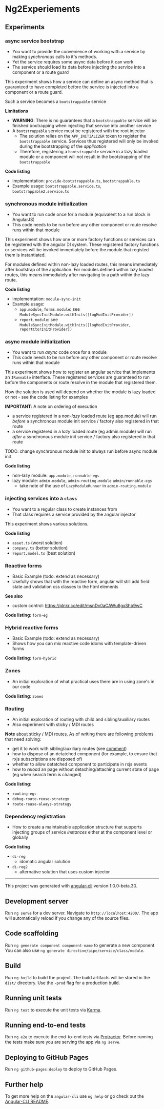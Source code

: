 # Ng2Experiements

## Experiments

### async service bootstrap

* You want to provide the convenience of working with a service by making *synchronous* calls to it's methods.
* Yet the service requires some async data before it can work
* The service should load its data before injecting the service into a component or a route guard

This experiment shows how a service can define an async method that is guaranteed to have completed
before the service is injected into a component or a route guard.

Such a service becomes a `bootstrappable` service

**Limitations**

* **WARNING**: There is no guarantees that a `bootstrappable` service will be finished bootrapping when injecting that service into another service
* A `bootstrappable` service must be registered with the root injector
    * The solution relies on the `APP_INITIALIZER` token to register the `bootstrappable` service. Services thus registered will only be invoked during the bootstrapping of the *application*
    * Therefore, registering a `bootstrappable` service in a lazy loaded module or a component will not result in the bootstrapping of the `bootstrappable`

**Code listing**

* Implementation: `provide-bootstrappable.ts`, `bootstrappable.ts`
* Example usage: `bootstrappable.service.ts`, `bootstrappable2.service.ts`


### synchronous module initialization

* You want to run code once for a module (equivalent to a run block in AngularJS)
* This code needs to be run before any other component or route resolve runs within that module

This experiment shows how one or more factory functions or services can be registered with the angular DI system. These registered factory functions or services
will be invoked immediately before the module that registed them is instantiated.

For modules defined within non-lazy loaded routes, this means immediately after bootstrap of the application.
For modules defined within lazy loaded routes, this means immediately after navigating to a path within the lazy route.

**Code listing**

* Implementation: `module-sync-init`
* Example usage:
    * `app.module`, `forms.module`: see `ModuleSyncInitModule.withInits([logModInitProvider])`
    * `report.module`: see `ModuleSyncInitModule.withInits([logModInitProvider, reportCtorInitProvider])`


### async module initialization

* You want to run *async* code once for a module
* This code needs to be run before any other component or route resolve runs within that module

This experiment shows how to register an angular service that implements an `IRunnable` interface. These registered services are guaranteed to run before the 
components or route resolve in the module that registered them.

How the solution is used will depend on whether the module is lazy loaded or not - see the code listing for examples

**IMPORTANT**: A note on ordering of execution

* a service registered in a *non-lazy* loaded route (eg app.module) will run *before* a synchronous module init service / factory also registered in that route
* a service registered in a *lazy* loaded route (eg admin.module) will run *after* a synchronous module init service / factory also registered in that route

TODO: change synchronous module init to always run before async module init

**Code listing**

* non-lazy module: `app.module`, `runnable-egs`
* lazy module: `admin.module`, `admin-routing.module` `admin/runnable-egs`
    * take note of the use of `LazyModuleRunner` in `admin-routing.module`


### injecting services into a `class`

* You want to a regular class to create instances from
* That class requires a service provided by the angular injector

This experiment shows various solutions.

**Code listing**

* `asset.ts` (worst solution)
* `company.ts` (better solution)
* `report.model.ts` (best solution)


### Reactive forms

* Basic Example (todo: extend as necessary)
* Usefully shows that with the reactive form, angular will still add field state and validation css classes to the html elements

**See also**

* custom control: https://plnkr.co/edit/msnDv0aCAWu8gxShb9wC

**Code listing**: `form-eg`


### Hybrid reactive forms

* Basic Example (todo: extend as necessary)
* Shows how you can mix reactive code idoms with template-driven forms

**Code listing**: `form-hybrid`


### Zones

* An initial exploration of what practical uses there are in using zone's in our code

**Code listing**: `zones`

### Routing

* An initial exploration of routing with child and sibling/auxiliary routes
* Also experiment with sticky / MDI routes

**Note** about sticky / MDI routes. As of writing there are following problems that need solving:

* get it to work with sibling/auxiliary routes (see [comment](https://github.com/angular/angular/issues/13869#issuecomment-302315807))
* how to dispose of an detatched component (for example, to ensure that rxjs subscriptions are disposed of)
* whether to allow detatched component to participate in rxjs events
* how to *reload* an page without detaching/attaching current state of page (eg when search term is changed)

**Code listing**: 

* `routing-egs`
* `debug-route-reuse-strategy`
* `route-reuse-always-strategy`


### Dependency registration

* How to create a maintainable application structure that supports injecting groups of service *instances* either at the component level or globally

**Code listing**

* `di-reg`
    * idomatic angular solution
* `di-reg2`
    * alternative solution that uses custom injector

----

This project was generated with [angular-cli](https://github.com/angular/angular-cli) version 1.0.0-beta.30.

## Development server
Run `ng serve` for a dev server. Navigate to `http://localhost:4200/`. The app will automatically reload if you change any of the source files.

## Code scaffolding

Run `ng generate component component-name` to generate a new component. You can also use `ng generate directive/pipe/service/class/module`.

## Build

Run `ng build` to build the project. The build artifacts will be stored in the `dist/` directory. Use the `-prod` flag for a production build.

## Running unit tests

Run `ng test` to execute the unit tests via [Karma](https://karma-runner.github.io).

## Running end-to-end tests

Run `ng e2e` to execute the end-to-end tests via [Protractor](http://www.protractortest.org/).
Before running the tests make sure you are serving the app via `ng serve`.

## Deploying to GitHub Pages

Run `ng github-pages:deploy` to deploy to GitHub Pages.

## Further help

To get more help on the `angular-cli` use `ng help` or go check out the [Angular-CLI README](https://github.com/angular/angular-cli/blob/master/README.md).

